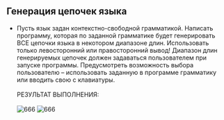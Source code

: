 ## Генерация цепочек языка 
- Пусть язык задан контекстно-свободной грамматикой. Написать программу, которая по заданной грамматике будет генерировать ВСЕ цепочки языка в некотором диапазоне длин. Использовать только левосторонний или правосторонний вывод! Диапазон длин генерируемых цепочек должен задаваться пользователем при запуске программы. Предусмотреть возможность выбора пользователю – использовать заданную в программе грамматику или вводить свою с клавиатуры.
<br><br>РЕЗУЛЬТАТ ВЫПОЛНЕНИЯ:<br><br>
![666](https://github.com/pirocsilin/educational/assets/97364957/531497ac-d13a-4f5e-b62c-48d8645763c3)
![666](https://github.com/pirocsilin/educational/assets/97364957/3bb8178b-e4a6-445c-8630-e17b5862ddc7)

